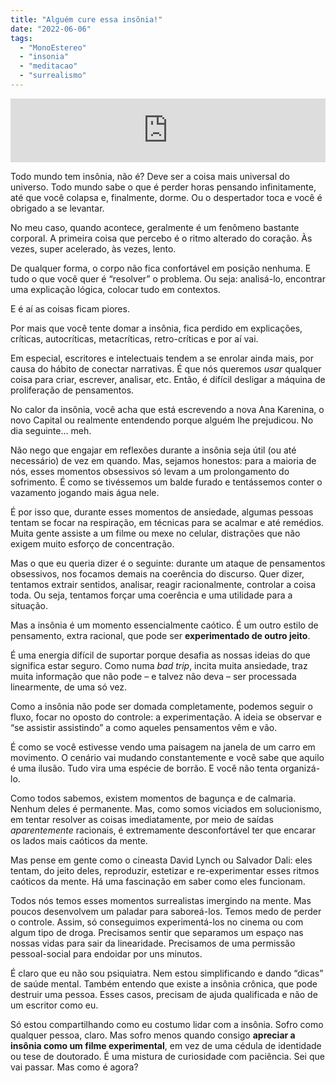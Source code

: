 ```yaml
---
title: "Alguém cure essa insônia!"
date: "2022-06-06"
tags: 
  - "MonoEstereo"
  - "insonia"
  - "meditacao"
  - "surrealismo"
---
```


<iframe src="https://anchor.fm/monoestereo/embed/episodes/Algum-cure-essa-insnia-e1jisfp" height="102px" width="100%" frameborder="0" scrolling="no"></iframe>

Todo mundo tem insônia, não é? Deve ser a coisa mais universal do universo. Todo mundo sabe o que é perder horas pensando infinitamente, até que você colapsa e, finalmente, dorme. Ou o despertador toca e você é obrigado a se levantar.

No meu caso, quando acontece, geralmente é um fenômeno bastante corporal. A primeira coisa que percebo é o ritmo alterado do coração. Às vezes, super acelerado, às vezes, lento.

De qualquer forma, o corpo não fica confortável em posição nenhuma. E tudo o que você quer é “resolver” o problema. Ou seja: analisá-lo, encontrar uma explicação lógica, colocar tudo em contextos.

E é aí as coisas ficam piores.

Por mais que você tente domar a insônia, fica perdido em explicações, críticas, autocríticas, metacríticas, retro-críticas e por aí vai.

Em especial, escritores e intelectuais tendem a se enrolar ainda mais, por causa do hábito de conectar narrativas. É que nós queremos _usar_ qualquer coisa para criar, escrever, analisar, etc. Então, é difícil desligar a máquina de proliferação de pensamentos.

No calor da insônia, você acha que está escrevendo a nova Ana Karenina, o novo Capital ou realmente entendendo porque alguém lhe prejudicou. No dia seguinte… meh.

Não nego que engajar em reflexões durante a insônia seja útil (ou até necessário) de vez em quando. Mas, sejamos honestos: para a maioria de nós, esses momentos obsessivos só levam a um prolongamento do sofrimento. É como se tivéssemos um balde furado e tentássemos conter o vazamento jogando mais água nele.

É por isso que, durante esses momentos de ansiedade, algumas pessoas tentam se focar na respiração, em técnicas para se acalmar e até remédios. Muita gente assiste a um filme ou mexe no celular, distrações que não exigem muito esforço de concentração.

Mas o que eu queria dizer é o seguinte: durante um ataque de pensamentos obsessivos, nos focamos demais na coerência do discurso. Quer dizer, tentamos extrair sentidos, analisar, reagir racionalmente, controlar a coisa toda. Ou seja, tentamos forçar uma coerência e uma utilidade para a situação.

Mas a insônia é um momento essencialmente caótico. É um outro estilo de pensamento, extra racional, que pode ser **experimentado de outro jeito**.

É uma energia difícil de suportar porque desafia as nossas ideias do que significa estar seguro. Como numa _bad trip_, incita muita ansiedade, traz muita informação que não pode – e talvez não deva – ser processada linearmente, de uma só vez.

Como a insônia não pode ser domada completamente, podemos seguir o fluxo, focar no oposto do controle: a experimentação. A ideia se observar e “se assistir assistindo” a como aqueles pensamentos vêm e vão.

É como se você estivesse vendo uma paisagem na janela de um carro em movimento. O cenário vai mudando constantemente e você sabe que aquilo é uma ilusão. Tudo vira uma espécie de borrão. E você não tenta organizá-lo.

Como todos sabemos, existem momentos de bagunça e de calmaria. Nenhum deles é permanente. Mas, como somos viciados em solucionismo, em tentar resolver as coisas imediatamente, por meio de saídas _aparentemente_ racionais, é extremamente desconfortável ter que encarar os lados mais caóticos da mente.

Mas pense em gente como o cineasta David Lynch ou Salvador Dali: eles tentam, do jeito deles, reproduzir, estetizar e re-experimentar esses ritmos caóticos da mente. Há uma fascinação em saber como eles funcionam.

Todos nós temos esses momentos surrealistas imergindo na mente. Mas poucos desenvolvem um paladar para saboreá-los. Temos medo de perder o controle. Assim, só conseguimos experimentá-los no cinema ou com algum tipo de droga. Precisamos sentir que separamos um espaço nas nossas vidas para sair da linearidade. Precisamos de uma permissão pessoal-social para endoidar por uns minutos.

É claro que eu não sou psiquiatra. Nem estou simplificando e dando “dicas” de saúde mental. Também entendo que existe a insônia crônica, que pode destruir uma pessoa. Esses casos, precisam de ajuda qualificada e não de um escritor como eu.

Só estou compartilhando como eu costumo lidar com a insônia. Sofro como qualquer pessoa, claro. Mas sofro menos quando consigo **apreciar a insônia como um filme experimental**, em vez de uma cédula de identidade ou tese de doutorado. É uma mistura de curiosidade com paciência. Sei que vai passar. Mas como é agora?
